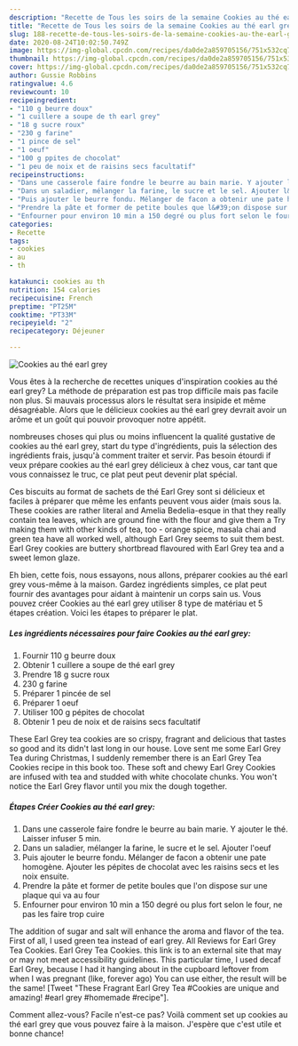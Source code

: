 ```yaml
---
description: "Recette de Tous les soirs de la semaine Cookies au thé earl grey"
title: "Recette de Tous les soirs de la semaine Cookies au thé earl grey"
slug: 188-recette-de-tous-les-soirs-de-la-semaine-cookies-au-the-earl-grey
date: 2020-08-24T10:02:50.749Z
image: https://img-global.cpcdn.com/recipes/da0de2a859705156/751x532cq70/cookies-au-the-earl-grey-photo-principale-de-la-recette.jpg
thumbnail: https://img-global.cpcdn.com/recipes/da0de2a859705156/751x532cq70/cookies-au-the-earl-grey-photo-principale-de-la-recette.jpg
cover: https://img-global.cpcdn.com/recipes/da0de2a859705156/751x532cq70/cookies-au-the-earl-grey-photo-principale-de-la-recette.jpg
author: Gussie Robbins
ratingvalue: 4.6
reviewcount: 10
recipeingredient:
- "110 g beurre doux"
- "1 cuillere a soupe de th earl grey"
- "18 g sucre roux"
- "230 g farine"
- "1 pince de sel"
- "1 oeuf"
- "100 g ppites de chocolat"
- "1 peu de noix et de raisins secs facultatif"
recipeinstructions:
- "Dans une casserole faire fondre le beurre au bain marie. Y ajouter le thé. Laisser infuser 5 min."
- "Dans un saladier, mélanger la farine, le sucre et le sel. Ajouter l&#39;oeuf"
- "Puis ajouter le beurre fondu. Mélanger de facon a obtenir une pate homogène. Ajouter les pépites de chocolat avec les raisins secs et les noix ensuite."
- "Prendre la pâte et former de petite boules que l&#39;on dispose sur une plaque qui va au four"
- "Enfourner pour environ 10 min a 150 degré ou plus fort selon le four, ne pas les faire trop cuire"
categories:
- Recette
tags:
- cookies
- au
- th

katakunci: cookies au th 
nutrition: 154 calories
recipecuisine: French
preptime: "PT25M"
cooktime: "PT33M"
recipeyield: "2"
recipecategory: Déjeuner

---
```



![Cookies au thé earl grey](https://img-global.cpcdn.com/recipes/da0de2a859705156/751x532cq70/cookies-au-the-earl-grey-photo-principale-de-la-recette.jpg)

Vous êtes à la recherche de recettes uniques d'inspiration cookies au thé earl grey? La méthode de préparation est pas trop difficile mais pas facile non plus. Si mauvais processus alors le résultat sera insipide et même désagréable. Alors que le délicieux cookies au thé earl grey devrait avoir un arôme et un goût qui pouvoir provoquer notre appétit.

nombreuses choses qui plus ou moins influencent la qualité gustative de cookies au thé earl grey, start du type d'ingrédients, puis la sélection des ingrédients frais, jusqu'à comment traiter et servir. Pas besoin étourdi if veux prépare cookies au thé earl grey délicieux à chez vous, car tant que vous connaissez le truc, ce plat peut peut devenir plat spécial.

Ces biscuits au format de sachets de thé Earl Grey sont si délicieux et faciles à préparer que même les enfants peuvent vous aider (mais sous la. These cookies are rather literal and Amelia Bedelia-esque in that they really contain tea leaves, which are ground fine with the flour and give them a Try making them with other kinds of tea, too - orange spice, masala chai and green tea have all worked well, although Earl Grey seems to suit them best. Earl Grey cookies are buttery shortbread flavoured with Earl Grey tea and a sweet lemon glaze.


Eh bien, cette fois, nous essayons, nous allons, préparer cookies au thé earl grey vous-même à la maison. Gardez ingrédients simples, ce plat peut fournir des avantages pour aidant à maintenir un corps sain us. Vous pouvez créer Cookies au thé earl grey utiliser 8 type de matériau et 5 étapes création. Voici les étapes to préparer le plat.

<!--inarticleads1-->

##### Les ingrédients nécessaires pour faire Cookies au thé earl grey:

1. Fournir 110 g beurre doux
1. Obtenir 1 cuillere a soupe de thé earl grey
1. Prendre 18 g sucre roux
1.  230 g farine
1. Préparer 1 pincée de sel
1. Préparer 1 oeuf
1. Utiliser 100 g pépites de chocolat
1. Obtenir 1 peu de noix et de raisins secs facultatif


These Earl Grey tea cookies are so crispy, fragrant and delicious that tastes so good and its didn&#39;t last long in our house. Love sent me some Earl Grey Tea during Christmas, I suddenly remember there is an Earl Grey Tea Cookies recipe in this book too. These soft and chewy Earl Grey Cookies are infused with tea and studded with white chocolate chunks. You won&#39;t notice the Earl Grey flavor until you mix the dough together. 

<!--inarticleads2-->

##### Étapes Créer Cookies au thé earl grey:

1. Dans une casserole faire fondre le beurre au bain marie. Y ajouter le thé. Laisser infuser 5 min.
1. Dans un saladier, mélanger la farine, le sucre et le sel. Ajouter l&#39;oeuf
1. Puis ajouter le beurre fondu. Mélanger de facon a obtenir une pate homogène. Ajouter les pépites de chocolat avec les raisins secs et les noix ensuite.
1. Prendre la pâte et former de petite boules que l&#39;on dispose sur une plaque qui va au four
1. Enfourner pour environ 10 min a 150 degré ou plus fort selon le four, ne pas les faire trop cuire


The addition of sugar and salt will enhance the aroma and flavor of the tea. First of all, I used green tea instead of earl grey. All Reviews for Earl Grey Tea Cookies. Earl Grey Tea Cookies. this link is to an external site that may or may not meet accessibility guidelines. This particular time, I used decaf Earl Grey, because I had it hanging about in the cupboard leftover from when I was pregnant (like, forever ago) You can use either, the result will be the same! [Tweet &#34;These Fragrant Earl Grey Tea #Cookies are unique and amazing! #earl grey #homemade #recipe&#34;]. 


Comment allez-vous? Facile n'est-ce pas? Voilà comment set up cookies au thé earl grey que vous pouvez faire à la maison. J'espère que c'est utile et bonne chance!
